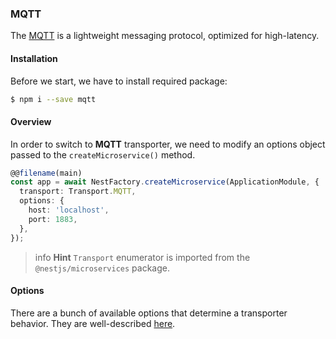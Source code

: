 ### MQTT

The [MQTT](http://mqtt.org/) is a lightweight messaging protocol, optimized for high-latency.

#### Installation

Before we start, we have to install required package:

```bash
$ npm i --save mqtt
```

#### Overview

In order to switch to **MQTT** transporter, we need to modify an options object passed to the `createMicroservice()` method.

```typescript
@@filename(main)
const app = await NestFactory.createMicroservice(ApplicationModule, {
  transport: Transport.MQTT,
  options: {
    host: 'localhost',
    port: 1883,
  },
});
```

> info **Hint** `Transport` enumerator is imported from the `@nestjs/microservices` package.

#### Options

There are a bunch of available options that determine a transporter behavior. They are well-described [here](https://github.com/mqttjs/MQTT.js).
